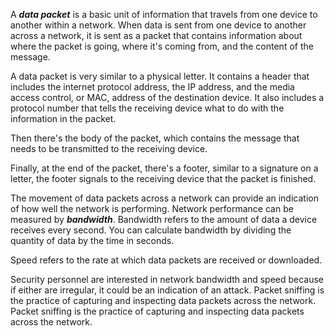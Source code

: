 A ***data packet*** is a basic unit of information that travels from one device to another within a network. When data is sent from one device to another across a network, it is sent as a packet that contains information about where the packet is going, where it's coming from, and the content of the message.

A data packet is very similar to a physical letter. It contains a header that includes the internet protocol address, the IP address, and the media access control, or MAC, address of the destination device. It also includes a protocol number that tells the receiving device what to do with the information in the packet. 

Then there's the body of the packet, which contains the message that needs to be transmitted to the receiving device. 

Finally, at the end of the packet, there's a footer, similar to a signature on a letter, the footer signals to the receiving device that the packet is finished.

The movement of data packets across a network can provide an indication of how well the network is performing. Network performance can be measured by ***bandwidth***. Bandwidth refers to the amount of data a device receives every second. You can calculate bandwidth by dividing the quantity of data by the time in seconds.

Speed refers to the rate at which data packets are received or downloaded. 

Security personnel are interested in network bandwidth and speed because if either are irregular, it could be an indication of an attack. Packet sniffing is the practice of capturing and inspecting data packets across the network.
Packet sniffing is the practice of capturing and inspecting data packets across the network.
